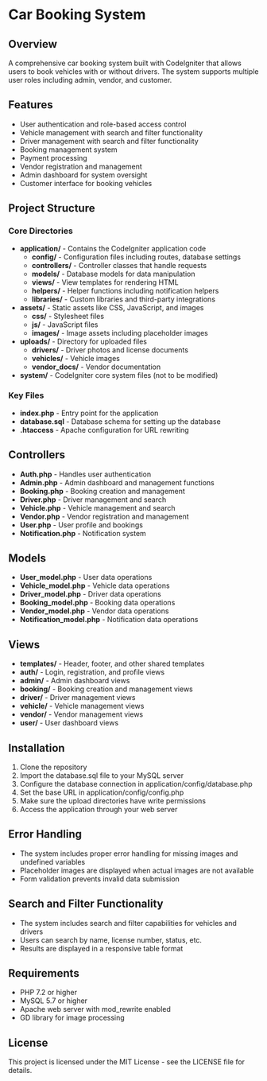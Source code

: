 # Car Booking System

## Overview
A comprehensive car booking system built with CodeIgniter that allows users to book vehicles with or without drivers. The system supports multiple user roles including admin, vendor, and customer.

## Features
- User authentication and role-based access control
- Vehicle management with search and filter functionality
- Driver management with search and filter functionality
- Booking management system
- Payment processing
- Vendor registration and management
- Admin dashboard for system oversight
- Customer interface for booking vehicles

## Project Structure

### Core Directories
- **application/** - Contains the CodeIgniter application code
  - **config/** - Configuration files including routes, database settings
  - **controllers/** - Controller classes that handle requests
  - **models/** - Database models for data manipulation
  - **views/** - View templates for rendering HTML
  - **helpers/** - Helper functions including notification helpers
  - **libraries/** - Custom libraries and third-party integrations
- **assets/** - Static assets like CSS, JavaScript, and images
  - **css/** - Stylesheet files
  - **js/** - JavaScript files
  - **images/** - Image assets including placeholder images
- **uploads/** - Directory for uploaded files
  - **drivers/** - Driver photos and license documents
  - **vehicles/** - Vehicle images
  - **vendor_docs/** - Vendor documentation
- **system/** - CodeIgniter core system files (not to be modified)

### Key Files
- **index.php** - Entry point for the application
- **database.sql** - Database schema for setting up the database
- **.htaccess** - Apache configuration for URL rewriting

## Controllers
- **Auth.php** - Handles user authentication
- **Admin.php** - Admin dashboard and management functions
- **Booking.php** - Booking creation and management
- **Driver.php** - Driver management and search
- **Vehicle.php** - Vehicle management and search
- **Vendor.php** - Vendor registration and management
- **User.php** - User profile and bookings
- **Notification.php** - Notification system

## Models
- **User_model.php** - User data operations
- **Vehicle_model.php** - Vehicle data operations
- **Driver_model.php** - Driver data operations
- **Booking_model.php** - Booking data operations
- **Vendor_model.php** - Vendor data operations
- **Notification_model.php** - Notification data operations

## Views
- **templates/** - Header, footer, and other shared templates
- **auth/** - Login, registration, and profile views
- **admin/** - Admin dashboard views
- **booking/** - Booking creation and management views
- **driver/** - Driver management views
- **vehicle/** - Vehicle management views
- **vendor/** - Vendor management views
- **user/** - User dashboard views

## Installation
1. Clone the repository
2. Import the database.sql file to your MySQL server
3. Configure the database connection in application/config/database.php
4. Set the base URL in application/config/config.php
5. Make sure the upload directories have write permissions
6. Access the application through your web server

## Error Handling
- The system includes proper error handling for missing images and undefined variables
- Placeholder images are displayed when actual images are not available
- Form validation prevents invalid data submission

## Search and Filter Functionality
- The system includes search and filter capabilities for vehicles and drivers
- Users can search by name, license number, status, etc.
- Results are displayed in a responsive table format

## Requirements
- PHP 7.2 or higher
- MySQL 5.7 or higher
- Apache web server with mod_rewrite enabled
- GD library for image processing

## License
This project is licensed under the MIT License - see the LICENSE file for details.